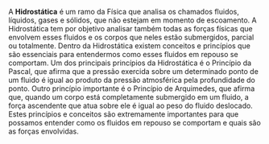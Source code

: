 A **Hidrostática** é um ramo da Física que analisa os chamados fluidos, líquidos, gases e sólidos, que não estejam em momento de escoamento. 
A Hidrostática tem por objetivo analisar também todas as forças físicas que envolvem esses fluidos e os corpos que neles estão submergidos, parcial ou totalmente. Dentro da Hidrostática existem conceitos e princípios que são essenciais para entendermos como esses fluidos em repouso se comportam.
Um dos principais princípios da Hidrostática é o Princípio da Pascal, que afirma que a pressão exercida sobre um determinado ponto de um fluido é igual ao produto da pressão atmosférica pela profundidade do ponto.
Outro princípio importante é o Princípio de Arquimedes, que afirma que, quando um corpo está completamente submergido em um fluido, a força ascendente que atua sobre ele é igual ao peso do fluido deslocado. Estes princípios e conceitos são extremamente importantes para que possamos entender como os fluidos em repouso se comportam e quais são as forças envolvidas.
